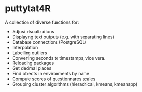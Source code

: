 # puttytat4R

A collection of diverse functions for:
* Adjust visualizations
* Displaying text outputs (e.g. with separating lines)
* Database connections (PostgreSQL)
* Interpolation
* Labelling outliers
* Converting seconds to timestamps, vice vera.
* Reloading packages
* Get decimal places
* Find objects in environments by name
* Compute scores of questionnares scales
* Grouping cluster algorithms (hierachical, kmeans, kmeanspp)
